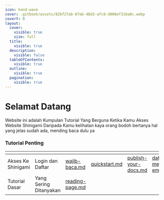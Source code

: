 ```yaml
---
icon: hand-wave
cover: .gitbook/assets/826f27ab-07eb-48d3-afc8-d006ef318a0c.webp
coverY: 0
layout:
  cover:
    visible: true
    size: full
  title:
    visible: true
  description:
    visible: false
  tableOfContents:
    visible: true
  outline:
    visible: true
  pagination:
    visible: true
---
```


# Selamat Datang

Website ini adalah Kumpulan Tutorial Yang Berguna Ketika Kamu Akses Website Shinigami Daripada Kamu kelihatan kaya orang bodoh bertanya hal yang jelas sudah ada, mending baca dulu ya

### Tutorial  Penting

<table data-view="cards"><thead><tr><th></th><th></th><th data-type="content-ref"></th><th data-type="content-ref"></th><th data-type="content-ref"></th><th data-type="content-ref"></th><th data-hidden data-card-cover data-type="files"></th><th data-hidden></th><th data-hidden data-card-target data-type="content-ref"></th></tr></thead><tbody><tr><td>Akses Ke Shinigami</td><td>Login dan Daftar</td><td><a href="akses-shinigami/wajib-baca.md">wajib-baca.md</a></td><td><a href="akses-shinigami/quickstart.md">quickstart.md</a></td><td><a href="publish-your-docs.md">publish-your-docs.md</a></td><td><a href="daftar-menggunakan-email.md">daftar-menggunakan-email.md</a></td><td></td><td></td><td><a href="akses-shinigami/quickstart.md">quickstart.md</a></td></tr><tr><td>Tutorial Dasar</td><td>Yang Sering Ditanyakan</td><td><a href="tutorial-dasar/reading-page.md">reading-page.md</a></td><td></td><td></td><td></td><td></td><td></td><td></td></tr></tbody></table>
